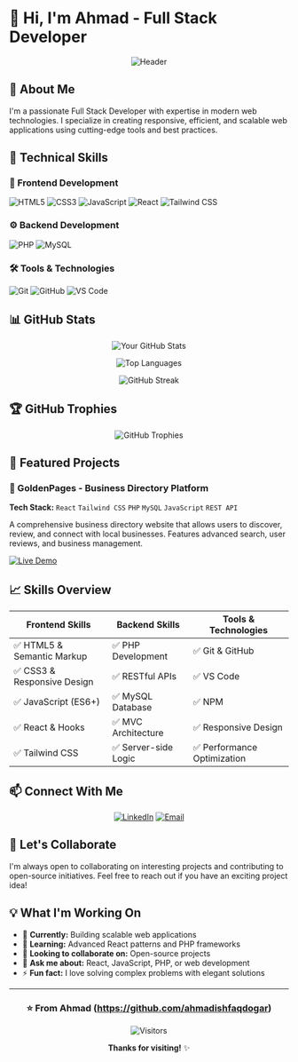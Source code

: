 # 👋 Hi, I'm Ahmad - Full Stack Developer

<div align="center">
  
![Header](https://capsule-render.vercel.app/api?type=waving&color=gradient&height=200&section=header&text=Full%20Stack%20Developer&fontSize=40&fontAlignY=35)

</div>

## 🚀 About Me

I'm a passionate Full Stack Developer with expertise in modern web technologies. I specialize in creating responsive, efficient, and scalable web applications using cutting-edge tools and best practices.

## 💼 Technical Skills

### 🎨 Frontend Development
![HTML5](https://img.shields.io/badge/HTML5-E34F26?style=for-the-badge&logo=html5&logoColor=white)
![CSS3](https://img.shields.io/badge/CSS3-1572B6?style=for-the-badge&logo=css3&logoColor=white)
![JavaScript](https://img.shields.io/badge/JavaScript-F7DF1E?style=for-the-badge&logo=javascript&logoColor=black)
![React](https://img.shields.io/badge/React-20232A?style=for-the-badge&logo=react&logoColor=61DAFB)
![Tailwind CSS](https://img.shields.io/badge/Tailwind_CSS-38B2AC?style=for-the-badge&logo=tailwind-css&logoColor=white)

### ⚙️ Backend Development
![PHP](https://img.shields.io/badge/PHP-777BB4?style=for-the-badge&logo=php&logoColor=white)
![MySQL](https://img.shields.io/badge/MySQL-005C84?style=for-the-badge&logo=mysql&logoColor=white)

### 🛠 Tools & Technologies
![Git](https://img.shields.io/badge/Git-F05032?style=for-the-badge&logo=git&logoColor=white)
![GitHub](https://img.shields.io/badge/GitHub-100000?style=for-the-badge&logo=github&logoColor=white)
![VS Code](https://img.shields.io/badge/VS_Code-0078D4?style=for-the-badge&logo=visual%20studio%20code&logoColor=white)

## 📊 GitHub Stats

<div align="center">

![Your GitHub Stats](https://github-readme-stats.vercel.app/api?username=ahmadishfaqdogar&show_icons=true&theme=radical)

![Top Languages](https://github-readme-stats.vercel.app/api/top-langs/?username=ahmadishfaqdogar&layout=compact&theme=radical)

![GitHub Streak](https://streak-stats.demolab.com/?user=ahmadishfaqdogar&theme=radical)

</div>

## 🏆 GitHub Trophies

<div align="center">

![GitHub Trophies](https://github-profile-trophy.vercel.app/?username=ahmadishfaqdogar&theme=radical&no-frame=true&row=2&column=4)

</div>

## 🚀 Featured Projects
### 🌟 GoldenPages - Business Directory Platform
**Tech Stack:** `React` `Tailwind CSS` `PHP` `MySQL` `JavaScript` `REST API`

A comprehensive business directory website that allows users to discover, review, and connect with local businesses. Features advanced search, user reviews, and business management.

[![Live Demo](https://img.shields.io/badge/LIVE_DEMO-4A154B?style=for-the-badge)](https://ahmadishfaqdogar.github.io/goldenpages)

## 📈 Skills Overview

| Frontend Skills | Backend Skills | Tools & Technologies |
|----------------|----------------|---------------------|
| ✅ HTML5 & Semantic Markup | ✅ PHP Development | ✅ Git & GitHub |
| ✅ CSS3 & Responsive Design | ✅ RESTful APIs | ✅ VS Code |
| ✅ JavaScript (ES6+) | ✅ MySQL Database | ✅ NPM |
| ✅ React & Hooks | ✅ MVC Architecture | ✅ Responsive Design |
| ✅ Tailwind CSS | ✅ Server-side Logic | ✅ Performance Optimization |

## 📫 Connect With Me

<div align="center">

[![LinkedIn](https://img.shields.io/badge/LinkedIn-%230077B5.svg?style=for-the-badge&logo=linkedin&logoColor=white)](https://www.linkedin.com/in/ahmad-ishfaq-500517308?utm_source=share&utm_campaign=share_via&utm_content=profile&utm_medium=android_app)
[![Email](https://img.shields.io/badge/Email-D14836?style=for-the-badge&logo=gmail&logoColor=white)](mailto:your.ahmadishfaqdogar@gmail.com)

</div>



## 🤝 Let's Collaborate

I'm always open to collaborating on interesting projects and contributing to open-source initiatives. Feel free to reach out if you have an exciting project idea!

## 💡 What I'm Working On

- 🔭 **Currently:** Building scalable web applications
- 🌱 **Learning:** Advanced React patterns and PHP frameworks
- 👯 **Looking to collaborate on:** Open-source projects
- 💬 **Ask me about:** React, JavaScript, PHP, or web development
- ⚡ **Fun fact:** I love solving complex problems with elegant solutions

---

<div align="center">

### ⭐️ From Ahmad (https://github.com/ahmadishfaqdogar)

![Visitors](https://komarev.com/ghpvc/?username=ahmadishfaqdogar&color=blue&style=flat)

**Thanks for visiting!** ✨

</div>
